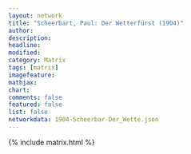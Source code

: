 ```yaml
---
layout: network
title: "Scheerbart, Paul: Der Wetterfürst (1904)"
author:
description:
headline:
modified:
category: Matrix
tags: [matrix]
imagefeature: 
mathjax: 
chart: 
comments: false
featured: false
list: false
networkdata: 1904-Scheerbar-Der_Wette.json
---
```

{% include matrix.html %}

